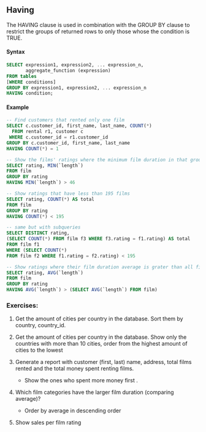 ## Having

The HAVING clause is used in combination with the GROUP BY clause to restrict the groups of returned rows to only those whose the condition is TRUE.

#### Syntax

```sql
SELECT expression1, expression2, ... expression_n, 
       aggregate_function (expression)
FROM tables
[WHERE conditions]
GROUP BY expression1, expression2, ... expression_n
HAVING condition;
```

#### Example

```sql
-- Find customers that rented only one film
SELECT c.customer_id, first_name, last_name, COUNT(*)
  FROM rental r1, customer c
 WHERE c.customer_id = r1.customer_id
GROUP BY c.customer_id, first_name, last_name
HAVING COUNT(*) = 1
```

```sql
-- Show the films' ratings where the minimum film duration in that group is greater than 46
SELECT rating, MIN(`length`)
FROM film
GROUP BY rating
HAVING MIN(`length`) > 46
```

```sql
-- Show ratings that have less than 195 films
SELECT rating, COUNT(*) AS total
FROM film
GROUP BY rating
HAVING COUNT(*) < 195

-- same but with subqueries
SELECT DISTINCT rating,
(SELECT COUNT(*) FROM film f3 WHERE f3.rating = f1.rating) AS total
FROM film f1
WHERE (SELECT COUNT(*) 
FROM film f2 WHERE f1.rating = f2.rating) < 195
```

```sql
-- Show ratings where their film duration average is grater than all films duration average.
SELECT rating, AVG(`length`)
FROM film
GROUP BY rating
HAVING AVG(`length`) > (SELECT AVG(`length`) FROM film)
```

### Exercises:

1. Get the amount of cities per country in the database. Sort them by country, country_id.

2. Get the amount of cities per country in the database. Show only the countries with more than 10 cities, order from the highest amount of cities to the lowest   

3. Generate a report with customer (first, last) name, address, total films rented and the total money spent renting films. 
   - Show the ones who spent more money first .

4. Which film categories have the larger film duration (comparing average)?
   - Order by average in descending order

5. Show sales per film rating